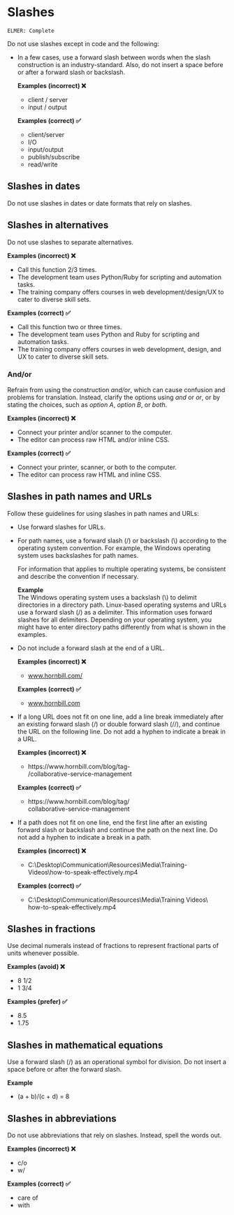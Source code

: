# Slashes

<code>ELMER: Complete</code>

Do not use slashes except in code and the following:

- In a few cases, use a forward slash between words when the slash construction is an industry-standard. Also, do not insert a space before or after a forward slash or backslash.

  **Examples (incorrect) ❌**
    - client / server
    - input / output

  **Examples (correct) ✅**
    - client/server
    - I/O
    - input/output
    - publish/subscribe
    - read/write

## Slashes in dates

Do not use slashes in dates or date formats that rely on slashes.

## Slashes in alternatives

Do not use slashes to separate alternatives.

**Examples (incorrect) ❌**
  - Call this function 2/3 times.
  - The development team uses Python/Ruby for scripting and automation tasks.
  - The training company offers courses in web development/design/UX to cater to diverse skill sets.

**Examples (correct) ✅**
  - Call this function two or three times.
  - The development team uses Python and Ruby for scripting and automation tasks.
  - The training company offers courses in web development, design, and UX to cater to diverse skill sets.

### And/or

Refrain from using the construction *and/or*, which can cause confusion and problems for translation. Instead, clarify the options using *and* or *or*, or by stating the choices, such as *option A*, *option B*, or *both*.

**Examples (incorrect) ❌**
  - Connect your printer and/or scanner to the computer.
  - The editor can process raw HTML and/or inline CSS.

**Examples (correct) ✅**
  - Connect your printer, scanner, or both to the computer.
  - The editor can process raw HTML and inline CSS.

## Slashes in path names and URLs

Follow these guidelines for using slashes in path names and URLs:

- Use forward slashes for URLs.

- For path names, use a forward slash (/) or backslash (\\) according to the operating system convention. For example, the Windows operating system uses backslashes for path names.

  For information that applies to multiple operating systems, be consistent and describe the convention if necessary.

  **Example**  
  The Windows operating system uses a backslash (\\) to delimit directories in a directory path. Linux-based operating systems and URLs use a forward slash (/) as a delimiter. This information uses forward slashes for all delimiters. Depending on your operating system, you might have to enter directory paths differently from what is shown in the examples.

- Do not include a forward slash at the end of a URL.

  **Examples (incorrect) ❌**
    - www.hornbill.com/

  **Examples (correct) ✅**
    - www.hornbill.com

- If a long URL does not fit on one line, add a line break immediately after an existing forward slash (/) or double forward slash (//), and continue the URL on the following line. Do not add a hyphen to indicate a break in a URL.

  **Examples (incorrect) ❌**
    - <p>https://www.hornbill.com/blog/tag-<br>/collaborative-service-management</p>
  **Examples (correct) ✅**
    - <p>https://www.hornbill.com/blog/tag/<br>collaborative-service-management</p>

- If a path does not fit on one line, end the first line after an existing forward slash or backslash and continue the path on the next line. Do not add a hyphen to indicate a break in a path.

  **Examples (incorrect) ❌**
    - <p>C:\Desktop\Communication\Resources\Media\Training-<br> Videos\how-to-speak-effectively.mp4</p>

  **Examples (correct) ✅**
    - <p>C:\Desktop\Communication\Resources\Media\Training Videos\<br>how-to-speak-effectively.mp4</p>

## Slashes in fractions

Use decimal numerals instead of fractions to represent fractional parts of units whenever possible.

**Examples (avoid) ❌**
  - 8 1/2
  - 1 3/4

**Examples (prefer) ✅**
  - 8.5
  - 1.75

## Slashes in mathematical equations

Use a forward slash (/) as an operational symbol for division. Do not insert a space before or after the forward slash.

**Example**
  - (a + b)/(c + d) = 8

## Slashes in abbreviations

Do not use abbreviations that rely on slashes. Instead, spell the words out.

**Examples (incorrect) ❌**
  - c/o
  - w/

**Examples (correct) ✅**
  - care of
  - with
